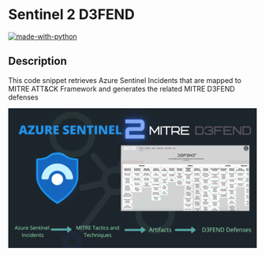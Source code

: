 # Sentinel 2 D3FEND

[![made-with-python](https://img.shields.io/badge/Made%20with-Python-1f425f.svg)](https://www.python.org/)

## Description 
This code snippet retrieves Azure Sentinel Incidents that are mapped to MITRE ATT&CK Framework and generates the related MITRE D3FEND defenses

![](/images/Sentinel2D3FEND.png)
